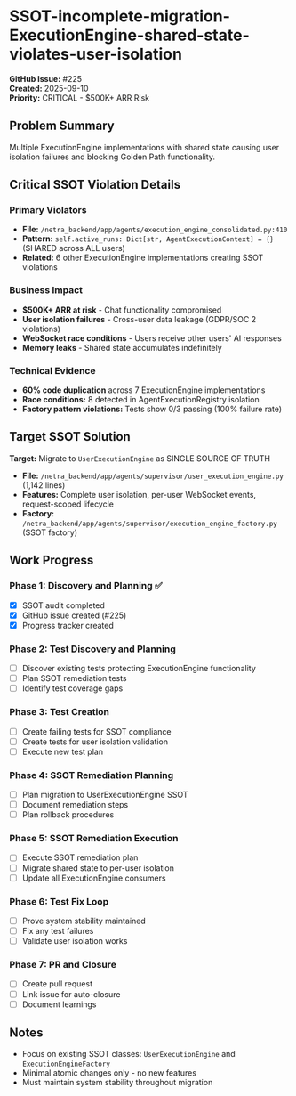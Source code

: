 # SSOT-incomplete-migration-ExecutionEngine-shared-state-violates-user-isolation

**GitHub Issue:** #225  
**Created:** 2025-09-10  
**Priority:** CRITICAL - $500K+ ARR Risk

## Problem Summary

Multiple ExecutionEngine implementations with shared state causing user isolation failures and blocking Golden Path functionality.

## Critical SSOT Violation Details

### Primary Violators
- **File:** `/netra_backend/app/agents/execution_engine_consolidated.py:410`
- **Pattern:** `self.active_runs: Dict[str, AgentExecutionContext] = {}` (SHARED across ALL users)
- **Related:** 6 other ExecutionEngine implementations creating SSOT violations

### Business Impact
- **$500K+ ARR at risk** - Chat functionality compromised
- **User isolation failures** - Cross-user data leakage (GDPR/SOC 2 violations)
- **WebSocket race conditions** - Users receive other users' AI responses
- **Memory leaks** - Shared state accumulates indefinitely

### Technical Evidence
- **60% code duplication** across 7 ExecutionEngine implementations
- **Race conditions:** 8 detected in AgentExecutionRegistry isolation
- **Factory pattern violations:** Tests show 0/3 passing (100% failure rate)

## Target SSOT Solution

**Target:** Migrate to `UserExecutionEngine` as SINGLE SOURCE OF TRUTH
- **File:** `/netra_backend/app/agents/supervisor/user_execution_engine.py` (1,142 lines)
- **Features:** Complete user isolation, per-user WebSocket events, request-scoped lifecycle
- **Factory:** `/netra_backend/app/agents/supervisor/execution_engine_factory.py` (SSOT factory)

## Work Progress

### Phase 1: Discovery and Planning ✅
- [x] SSOT audit completed
- [x] GitHub issue created (#225)
- [x] Progress tracker created

### Phase 2: Test Discovery and Planning
- [ ] Discover existing tests protecting ExecutionEngine functionality
- [ ] Plan SSOT remediation tests
- [ ] Identify test coverage gaps

### Phase 3: Test Creation
- [ ] Create failing tests for SSOT compliance
- [ ] Create tests for user isolation validation
- [ ] Execute new test plan

### Phase 4: SSOT Remediation Planning
- [ ] Plan migration to UserExecutionEngine SSOT
- [ ] Document remediation steps
- [ ] Plan rollback procedures

### Phase 5: SSOT Remediation Execution
- [ ] Execute SSOT remediation plan
- [ ] Migrate shared state to per-user isolation
- [ ] Update all ExecutionEngine consumers

### Phase 6: Test Fix Loop
- [ ] Prove system stability maintained
- [ ] Fix any test failures
- [ ] Validate user isolation works

### Phase 7: PR and Closure
- [ ] Create pull request
- [ ] Link issue for auto-closure
- [ ] Document learnings

## Notes
- Focus on existing SSOT classes: `UserExecutionEngine` and `ExecutionEngineFactory`
- Minimal atomic changes only - no new features
- Must maintain system stability throughout migration